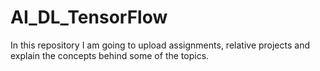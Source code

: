 # AI_DL_TensorFlow
In this repository I am going to upload assignments, relative projects and explain the concepts behind some of the topics.
